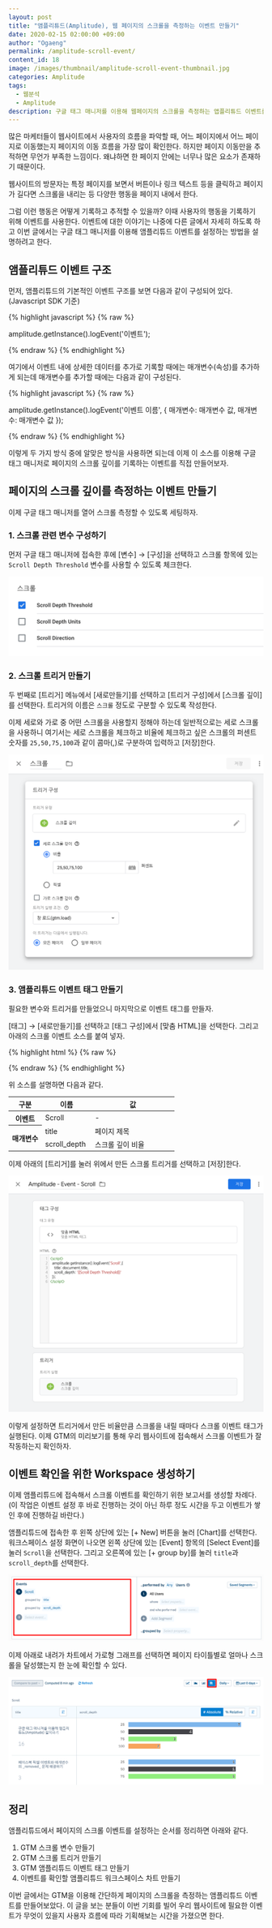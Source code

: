 ```yaml
---
layout: post
title: "앰플리튜드(Amplitude), 웹 페이지의 스크롤을 측정하는 이벤트 만들기"
date: 2020-02-15 02:00:00 +09:00
author: "Ogaeng"
permalink: /amplitude-scroll-event/
content_id: 18
image: /images/thumbnail/amplitude-scroll-event-thumbnail.jpg
categories: Amplitude
tags:
  - 웹분석
  - Amplitude
description: 구글 태그 매니저를 이용해 웹페이지의 스크롤을 측정하는 앱플리튜드 이벤트를 만들어보자.
---
```


많은 마케터들이 웹사이트에서 사용자의 흐름을 파악할 때, 어느 페이지에서 어느 페이지로 이동했는지 페이지의 이동 흐름을 가장 많이 확인한다. 하지만 페이지 이동만을 추적하면 무언가 부족한 느낌이다. 왜냐하면 한 페이지 안에는 너무나 많은 요소가 존재하기 때문이다.

웹사이트의 방문자는 특정 페이지를 보면서 버튼이나 링크 텍스트 등을 클릭하고 페이지가 길다면 스크롤을 내리는 등 다양한 행동을 페이지 내에서 한다.

그럼 이런 행동은 어떻게 기록하고 추적할 수 있을까? 이때 사용자의 행동을 기록하기 위해 이벤트를 사용한다. 이벤트에 대한 이야기는 나중에 다른 글에서 자세히 하도록 하고 이번 글에서는 구글 태그 매니저를 이용해 앰플리튜드 이벤트를 설정하는 방법을 설명하려고 한다.

## 앰플리튜드 이벤트 구조

먼저, 앰플리튜드의 기본적인 이벤트 구조를 보면 다음과 같이 구성되어 있다.(Javascript SDK 기준)

{% highlight javascript %}
{% raw %}

amplitude.getInstance().logEvent('이벤트');

{% endraw %}
{% endhighlight %}

여기에서 이벤트 내에 상세한 데이터를 추가로 기록할 때에는 매개변수(속성)를 추가하게 되는데 매개변수를 추가할 때에는 다음과 같이 구성된다.

{% highlight javascript %}
{% raw %}

amplitude.getInstance().logEvent('이벤트 이름', {
  매개변수: 매개변수 값,
  매개변수: 매개변수 값
});

{% endraw %}
{% endhighlight %}

이렇게 두 가지 방식 중에 알맞은 방식을 사용하면 되는데 이제 이 소스를 이용해 구글 태그 매니저로 페이지의 스크롤 깊이를 기록하는 이벤트를 직접 만들어보자.

## 페이지의 스크롤 깊이를 측정하는 이벤트 만들기

이제 구글 태그 매니저를 열어 스크롤 측정할 수 있도록 세팅하자.

### 1. 스크롤 관련 변수 구성하기

먼저 구글 태그 매니저에 접속한 후에 [변수] → [구성]을 선택하고 스크롤 항목에 있는 `Scroll Depth Threshold` 변수를 사용할 수 있도록 체크한다.

![스크롤 변수 선택](/images/post/18/01-gtm-var-check.png)

### 2. 스크롤 트리거 만들기

두 번째로 [트리거] 메뉴에서 [새로만들기]를 선택하고 [트리거 구성]에서 [스크롤 깊이]를 선택한다. 트리거의 이름은 `스크롤` 정도로 구분할 수 있도록 작성한다.

이제 세로와 가로 중 어떤 스크롤을 사용할지 정해야 하는데 일반적으로는 세로 스크롤을 사용하니 여기서는 세로 스크롤을 체크하고 비율에 체크하고 싶은 스크롤의 퍼센트 숫자를 `25,50,75,100`과 같이 콤마(,)로 구분하여 입력하고 [저장]한다.

![스크롤 트리거 만들기](/images/post/18/02-gtm-trigger-scroll.png)

### 3. 앰플리튜드 이벤트 태그 만들기

필요한 변수와 트리거를 만들었으니 마지막으로 이벤트 태그를 만들자.

[태그] → [새로만들기]를 선택하고 [태그 구성]에서 [맞춤 HTML]을 선택한다. 그리고 아래의 스크롤 이벤트 소스를 붙여 넣자.

{% highlight html %}
{% raw %}

<script>
  amplitude.getInstance().logEvent('Scroll', {
    title: document.title,
    scroll_depth: '{{Scroll Depth Threshold}}'
  });
</script>

{% endraw %}
{% endhighlight %}

위 소스를 설명하면 다음과 같다.

<table>
  <thead>
    <th style="width:20%">구분</th>
    <th style="width:30%">이름</th>
    <th>값</th>
  </thead>
  <tbody>
    <tr>
      <th>이벤트</th>
      <td>Scroll</td>
      <td>-</td>
    </tr>
    <tr>
      <th rowspan="2">매개변수</th>
      <td>title</td>
      <td>페이지 제목</td>
    </tr>
    <tr>
      <td>scroll_depth</td>
      <td>스크롤 깊이 비율</td>
    </tr>
  </tbody>
</table>

이제 아래의 [트리거]를 눌러 위에서 만든 스크롤 트리거를 선택하고 [저장]한다.

![앰플리튜드 이벤트 태그 생성](/images/post/18/03-gtm-tag-scroll-event.png)

이렇게 설정하면 트리거에서 만든 비율만큼 스크롤을 내릴 때마다 스크롤 이벤트 태그가 실행된다. 이제 GTM의 미리보기를 통해 우리 웹사이트에 접속해서 스크롤 이벤트가 잘 작동하는지 확인하자.

## 이벤트 확인을 위한 Workspace 생성하기

이제 앰플리튜드에 접속해서 스크롤 이벤트를 확인하기 위한 보고서를 생성할 차례다.(이 작업은 이벤트 설정 후 바로 진행하는 것이 아닌 하루 정도 시간을 두고 이벤트가 쌓인 후에 진행하길 바란다.)

앰플리튜드에 접속한 후 왼쪽 상단에 있는 [+ New] 버튼을 눌러 [Chart]를 선택한다. 워크스페이스 설정 화면이 나오면 왼쪽 상단에 있는 [Event] 항목의 [Select Event]를 눌러 `Scroll`을 선택한다. 그리고 오른쪽에 있는 [+ group by]를 눌러 `title`과 `scroll_depth`를 선택한다.

![앰플리튜드 보고서 생성](/images/post/18/04-amp-workplace-1.png)

이제 아래로 내려가 차트에서 가로형 그래프를 선택하면 페이지 타이틀별로 얼마나 스크롤을 달성했는지 한 눈에 확인할 수 있다.

![앰플리튜드 차트 생성](/images/post/18/05-amp-workplace-2.png)

## 정리

앰플리튜드에서 페이지의 스크롤 이벤트를 설정하는 순서를 정리하면 아래와 같다.

1. GTM 스크롤 변수 만들기
2. GTM 스크롤 트리거 만들기
3. GTM 앰플리튜드 이벤트 태그 만들기
4. 이벤트를 확인할 앰플리튜드 워크스페이스 차트 만들기

이번 글에서는 GTM을 이용해 간단하게 페이지의 스크롤을 측정하는 앰플리튜드 이벤트를 만들어보았다. 이 글을 보는 분들이 이번 기회를 빌어 우리 웹사이트에 필요한 이벤트가 무엇이 있을지 사용자 흐름에 따라 기획해보는 시간을 가졌으면 한다.
